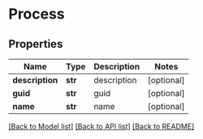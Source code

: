 # Process

## Properties
Name | Type | Description | Notes
------------ | ------------- | ------------- | -------------
**description** | **str** | description | [optional] 
**guid** | **str** | guid | [optional] 
**name** | **str** | name | [optional] 

[[Back to Model list]](../README.md#documentation-for-models) [[Back to API list]](../README.md#documentation-for-api-endpoints) [[Back to README]](../README.md)

